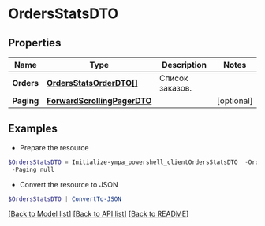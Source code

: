 # OrdersStatsDTO
## Properties

Name | Type | Description | Notes
------------ | ------------- | ------------- | -------------
**Orders** | [**OrdersStatsOrderDTO[]**](OrdersStatsOrderDTO.md) | Список заказов. | 
**Paging** | [**ForwardScrollingPagerDTO**](ForwardScrollingPagerDTO.md) |  | [optional] 

## Examples

- Prepare the resource
```powershell
$OrdersStatsDTO = Initialize-ympa_powershell_clientOrdersStatsDTO  -Orders null `
 -Paging null
```

- Convert the resource to JSON
```powershell
$OrdersStatsDTO | ConvertTo-JSON
```

[[Back to Model list]](../README.md#documentation-for-models) [[Back to API list]](../README.md#documentation-for-api-endpoints) [[Back to README]](../README.md)

